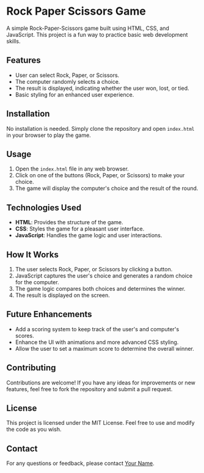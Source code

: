 # Rock Paper Scissors Game

A simple Rock-Paper-Scissors game built using HTML, CSS, and JavaScript. This project is a fun way to practice basic web development skills.

## Features

- User can select Rock, Paper, or Scissors.
- The computer randomly selects a choice.
- The result is displayed, indicating whether the user won, lost, or tied.
- Basic styling for an enhanced user experience.

## Installation

No installation is needed. Simply clone the repository and open `index.html` in your browser to play the game.

## Usage

1. Open the `index.html` file in any web browser.
2. Click on one of the buttons (Rock, Paper, or Scissors) to make your choice.
3. The game will display the computer's choice and the result of the round.

## Technologies Used

- **HTML**: Provides the structure of the game.
- **CSS**: Styles the game for a pleasant user interface.
- **JavaScript**: Handles the game logic and user interactions.

## How It Works

1. The user selects Rock, Paper, or Scissors by clicking a button.
2. JavaScript captures the user's choice and generates a random choice for the computer.
3. The game logic compares both choices and determines the winner.
4. The result is displayed on the screen.

## Future Enhancements

- Add a scoring system to keep track of the user's and computer's scores.
- Enhance the UI with animations and more advanced CSS styling.
- Allow the user to set a maximum score to determine the overall winner.

## Contributing

Contributions are welcome! If you have any ideas for improvements or new features, feel free to fork the repository and submit a pull request.

## License

This project is licensed under the MIT License. Feel free to use and modify the code as you wish.

## Contact

For any questions or feedback, please contact [Your Name](mailto:your-email@example.com).

